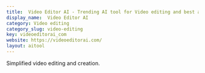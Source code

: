 ```yaml
---
title:  Video Editor AI - Trending AI tool for Video editing and best alternatives
display_name:  Video Editor AI
category: Video editing
category_slug: video-editing
key: videoeditorai_com
website: https://videoeditorai.com/
layout: aitool
---
```


Simplified video editing and creation.

